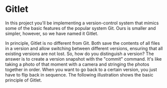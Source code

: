 # Gitlet
In this project you'll be implementing a version-control system that mimics some of the basic features of the popular system Git. Ours is smaller and simpler, however, so we have named it Gitlet.

In principle, Gitlet is no different from Git. Both save the contents of all files in a version and allow switching between different versions, ensuring that all existing versions are not lost. So, how do you distinguish a version? The answer is to create a version snapshot with the "commit" command. It's like taking a photo of that moment with a camera and stringing the photos together in order. When you want to go back to a certain version, you just have to flip back in sequence. The following illustration shows the basic principle of Gitlet.
